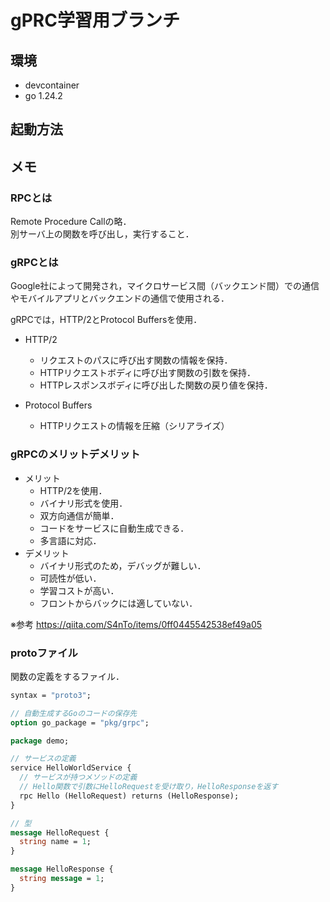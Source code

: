 # gPRC学習用ブランチ

## 環境
- devcontainer
- go 1.24.2

## 起動方法

## メモ
### RPCとは
Remote Procedure Callの略．   
別サーバ上の関数を呼び出し，実行すること．

### gRPCとは
Google社によって開発され，マイクロサービス間（バックエンド間）での通信やモバイルアプリとバックエンドの通信で使用される．

gRPCでは，HTTP/2とProtocol Buffersを使用．
- HTTP/2
  * リクエストのパスに呼び出す関数の情報を保持．
  * HTTPリクエストボディに呼び出す関数の引数を保持．
  * HTTPレスポンスボディに呼び出した関数の戻り値を保持．

- Protocol Buffers
  * HTTPリクエストの情報を圧縮（シリアライズ）

### gRPCのメリットデメリット
* メリット
  * HTTP/2を使用．
  * バイナリ形式を使用．
  * 双方向通信が簡単．
  * コードをサービスに自動生成できる．
  * 多言語に対応．
* デメリット
  * バイナリ形式のため，デバッグが難しい．
  * 可読性が低い．
  * 学習コストが高い．
  * フロントからバックには適していない．  

※参考 https://qiita.com/S4nTo/items/0ff0445542538ef49a05

### protoファイル
関数の定義をするファイル．
```proto
syntax = "proto3";

// 自動生成するGoのコードの保存先
option go_package = "pkg/grpc";

package demo;

// サービスの定義
service HelloWorldService {
  // サービスが持つメソッドの定義
  // Hello関数で引数にHelloRequestを受け取り，HelloResponseを返す
  rpc Hello (HelloRequest) returns (HelloResponse);
}

// 型
message HelloRequest {
  string name = 1;
}

message HelloResponse {
  string message = 1;
}
```

